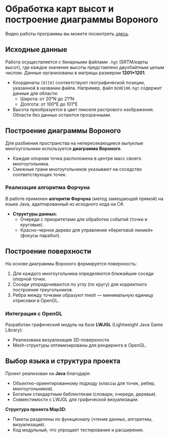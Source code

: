 # Обработка карт высот и построение диаграммы Вороного
Видео работы программы вы можете посмотреть <a href="https://drive.google.com/drive/folders/1pwEKQi-77Xq55mWVG9d3NSWon0SXiFLw?usp=sharing" target="_blank">здесь</a>.
## Исходные данные
Работа осуществляется с бинарными файлами `.hgt` (SRTM/карты высот), где каждое значение высоты представлено двухбайтным целым числом. Данные организованы в матрицы размером **1201×1201**.  
- Координаты `[0][0]` соответствуют географической позиции, указанной в названии файла. Например, файл `N20E100.hgt` содержит данные для области:  
  - Широта: от 20°N до 21°N  
  - Долгота: от 100°E до 101°E  
- Высота преобразуется в цвет пикселя растрового изображения. Области без данных остаются прозрачными.

## Построение диаграммы Вороного
Для разбиения пространства на непересекающиеся выпуклые многоугольники используется **диаграмма Вороного**.  
- Каждая опорная точка расположена в центре масс своего многоугольника.  
- Смежные грани многоугольников указывают на соседство соответствующих точек.  

### Реализация алгоритма Форчуна
В работе применен **алгоритм Форчуна** (метод замещающей прямой) на языке Java, адаптированный из исходного кода на C#.  
- **Структуры данных**:  
  - Очереди с приоритетами для обработки событий (точки и круговые).  
  - Красно-черное дерево для управления «береговой линией» (фокусы парабол).  

## Построение поверхности
На основе диаграммы Вороного формируется поверхность:  
1. Для каждого многоугольника определяются ближайшие соседи опорной точки.  
2. Соседи упорядочиваются по углу (по кругу) для корректного построения треугольников.  
3. Ребра между точками образуют mesh — минимальную единицу отрисовки в OpenGL.  

### Интеграция с OpenGL
Разработан графический модуль на базе **LWJGL** (Lightweight Java Game Library):  
- Реализована визуализация 3D-поверхности.  
- Mesh-структуры оптимизированы для рендеринга в OpenGL.  

## Выбор языка и структура проекта
Проект реализован на **Java** благодаря:  
- Объектно-ориентированному подходу (классы для точек, ребер, многоугольников).  
- Богатым стандартным библиотекам (словари, очереди, деревья).  
- Совместимости с LWJGL для графической визуализации.  

**Структура проекта Map3D**:  
- Пакеты разделены по функционалу (чтение данных, алгоритмы, визуализация).  
- Код модульный, что упрощает тестирование и расширение.  
